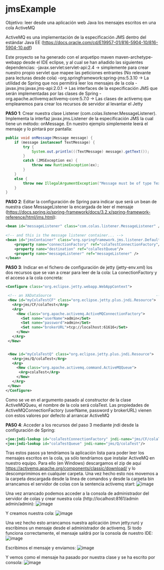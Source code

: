 # jmsExample
Objetivo: leer desde una aplicación web Java los mensajes escritos en una cola ActiveMQ

ActiveMQ es una implementación de la especificación JMS dentro del estándar Java EE (https://docs.oracle.com/cd/E19957-01/816-5904-10/816-5904-10.pdf)

Este proyecto se ha generado con el arquetipo maven maven-archetype-webapp desde el IDE eclipse, y al cual se han añadido las siguientes dependencias:
-javax.servlet:servlet-api:2.4 -> simplemente para crear nuestro propio servlet que mapee las peticiones entrantes (No relevante para lecturas desde cola)
-org.springframework:spring-jms:5.3.10 -> La utilidad de Spring que nos permitirá leer los mensajes de la cola
-javax.jms:javax.jms-api:2.0.1 -> Las interfaces de la especificación JMS que serán implementadas por las clases de Spring
-org.apache.activemq:activemq-core:5.7.0 -> Las clases de activemq que emplearemos para crear los recursos de servidor al levantar el Jetty

**PASO 1**: Crear nuestra clase Listener (com.colas.listener.MessageListener). Implementa la interfaz javax.jms.Listener de la especificación JMS la cual tiene un método: onMessage. En nuestro ejemplo simplemente leerá el mensaje y lo pintará por pantalla:

```java
public void onMessage(Message message) {
    if (message instanceof TextMessage) {
        try {
            System.out.println(((TextMessage) message).getText());
        }
        catch (JMSException ex) {
            throw new RuntimeException(ex);
        }
    }
    else {
        throw new IllegalArgumentException("Message must be of type TextMessage");
    }
}
```

**PASO 2**: Editar la configuración de Spring para indicar que será un bean de nuestra clase MessageListener la encargada de leer el mensaje (https://docs.spring.io/spring-framework/docs/3.2.x/spring-framework-reference/html/jms.html):

```xml
<bean id="messageListener" class="com.colas.listener.MessageListener" />  
    
<!-- and this is the message listener container... -->
<bean id="jmsContainer" class="org.springframework.jms.listener.DefaultMessageListenerContainer">
    <property name="connectionFactory" ref="colaTestConnectionFactory"/>
    <property name="destination" ref="colaTestQueue"/>
    <property name="messageListener" ref="messageListener" />
</bean>
```

**PASO 3**: Indicar en el fichero de configuración de jetty (jetty-env.xml) los dos recursos que se van a crear para leer de la cola: La conectionFactory y el acceso a la cola concreta:

```xml
<Configure class="org.eclipse.jetty.webapp.WebAppContext">

 <!-- an XADataSource                                                -->
 <New id="myColaTestCF" class="org.eclipse.jetty.plus.jndi.Resource">
   <Arg>jms/CF/colaTest</Arg>
   <Arg>
     <New class="org.apache.activemq.ActiveMQConnectionFactory">
       <Set name="userName">admin</Set>
       <Set name="password">admin</Set>
       <Set name="brokerURL">tcp://localhost:61616</Set>
     </New>
   </Arg>
 </New>


 <New id="myColaTestQ" class="org.eclipse.jetty.plus.jndi.Resource">
   <Arg>jms/Q/colaTest</Arg>
   <Arg>
     <New class="org.apache.activemq.command.ActiveMQQueue">
      <Arg>colaTest</Arg>
     </New>
   </Arg>
 </New>
</Configure>
```

Como se ve en el argumento pasado al constructor de la clase ActiveMQQueu, el nombre de la cola será colaTest. Las propiedades de ActiveMQConnectionFactory (userName, password y brokerURL) vienen con estos valores por defecto al arrancar ActiveMQ

**PASO 4**: Acceder a los recursos del paso 3 mediante jndi desde la configuración de Spring:

```xml
<jee:jndi-lookup id="colaTestConnectionFactory" jndi-name="jms/CF/colaTest"/>
<jee:jndi-lookup id="colaTestQueue" jndi-name="jms/Q/colaTest"/> 
```

Tras estos pasos ya tendríamos la aplicación lista para poder leer los mensajes escritos en la cola, ya sólo tendríamos que instalar ActiveMQ en nuestro equipo. Para ello (en Windows) descargamos el zip de aquí https://activemq.apache.org/components/classic/download/ y lo descomprimimos en cualquier carpeta. Una vez hecho esto nos movemos a la carpeta descargada desde la línea de comandos y desde la carpeta bin arrancamos el servidor de colas con la sentencia activemq start:
![image](https://user-images.githubusercontent.com/32089240/136984638-91fbcf0c-39c1-402f-b8a8-e7dd87aa8f54.png)

Una vez arrancado podemos acceder a la consola de administrador del servidor de colas y crear nuestra cola (http://localhost:8161/admin admin/admin):
![image](https://user-images.githubusercontent.com/32089240/136985118-ebfcdf1e-8d4d-4abc-b3f4-eeff36ab6019.png)

Y creamos nuestra cola:
![image](https://user-images.githubusercontent.com/32089240/136985281-cdff872a-4d2b-418c-a787-e46acc084ddf.png)

Una vez hecho esto arrancamos nuestra aplicación (mvn jetty:run) y escribimos un mensaje desde el administrador de activemq. Si todo funciona correctamente, el mensaje saldrá por la consola de nuestro IDE:
![image](https://user-images.githubusercontent.com/32089240/136985617-48b1df96-3b2b-4ba6-b233-834932338883.png)

Escribimos el mensaje y enviamos:
![image](https://user-images.githubusercontent.com/32089240/136985881-a0402792-6b0e-425b-98ae-de44fd918826.png)

Y vemos como el mensaje ha pasado por nuestra clase y se ha escrito por consola:
![image](https://user-images.githubusercontent.com/32089240/136986384-39b1df7e-02f3-4d91-b2c1-782ca12938ca.png)

